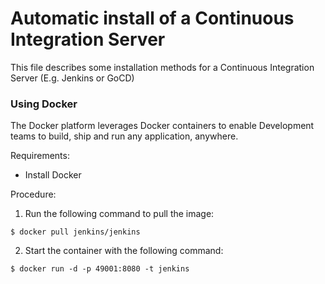 # Automatic install of a Continuous Integration Server

This file describes some installation methods for a Continuous Integration Server (E.g. Jenkins or GoCD)

### Using Docker
The Docker platform leverages Docker containers to enable Development teams to build, ship and run any application, anywhere.

Requirements:
* Install Docker

Procedure:
1) Run the following command to pull the image:
```
$ docker pull jenkins/jenkins
```
2) Start the container with the following command:
```
$ docker run -d -p 49001:8080 -t jenkins
```
